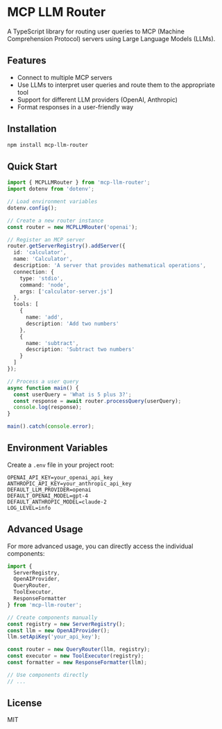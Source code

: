 # MCP LLM Router

A TypeScript library for routing user queries to MCP (Machine Comprehension Protocol) servers using Large Language Models (LLMs).

## Features

- Connect to multiple MCP servers
- Use LLMs to interpret user queries and route them to the appropriate tool
- Support for different LLM providers (OpenAI, Anthropic)
- Format responses in a user-friendly way

## Installation

```bash
npm install mcp-llm-router
```

## Quick Start

```typescript
import { MCPLLMRouter } from 'mcp-llm-router';
import dotenv from 'dotenv';

// Load environment variables
dotenv.config();

// Create a new router instance
const router = new MCPLLMRouter('openai');

// Register an MCP server
router.getServerRegistry().addServer({
  id: 'calculator',
  name: 'Calculator',
  description: 'A server that provides mathematical operations',
  connection: {
    type: 'stdio',
    command: 'node',
    args: ['calculator-server.js']
  },
  tools: [
    {
      name: 'add',
      description: 'Add two numbers'
    },
    {
      name: 'subtract',
      description: 'Subtract two numbers'
    }
  ]
});

// Process a user query
async function main() {
  const userQuery = 'What is 5 plus 3?';
  const response = await router.processQuery(userQuery);
  console.log(response);
}

main().catch(console.error);
```

## Environment Variables

Create a `.env` file in your project root:

```
OPENAI_API_KEY=your_openai_api_key
ANTHROPIC_API_KEY=your_anthropic_api_key
DEFAULT_LLM_PROVIDER=openai
DEFAULT_OPENAI_MODEL=gpt-4
DEFAULT_ANTHROPIC_MODEL=claude-2
LOG_LEVEL=info
```

## Advanced Usage

For more advanced usage, you can directly access the individual components:

```typescript
import { 
  ServerRegistry, 
  OpenAIProvider, 
  QueryRouter, 
  ToolExecutor, 
  ResponseFormatter 
} from 'mcp-llm-router';

// Create components manually
const registry = new ServerRegistry();
const llm = new OpenAIProvider();
llm.setApiKey('your_api_key');

const router = new QueryRouter(llm, registry);
const executor = new ToolExecutor(registry);
const formatter = new ResponseFormatter(llm);

// Use components directly
// ...
```

## License

MIT
